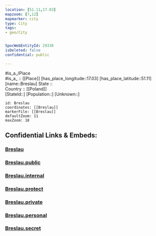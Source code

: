 ```yaml
---
location: [51.11,17.03] 
mapzoom: [7,12] 
mapmarker: city 
type: City
tags:
- geo/City


SpocWebEntityId: 29338
isDeleted: false
confidential: public

---
```

#is_a_/Place  
#is_a_ :: [[Place]] 
[has_place_longitude::17.03] 
[has_place_latitude::51.11] 
[name::Breslau] 
State ::  
Country :: [[Poland]]  
[StateId::] 
[Population::] 
[Unknown::] 


```leaflet
id: Breslau
coordinates: [[Breslau]] 
markerFile: [[Breslau]] 
defaultZoom: 11 
maxZoom: 18
```


## Confidential Links & Embeds: 

### [Breslau](/_Standards/Earth/Continent/Europe/Europe~East/Poland/Provinces~Poland/Lower_Silesian/City/Breslau.md) 

### [Breslau.public](/_public/Earth/Continent/Europe/Europe~East/Poland/Provinces~Poland/Lower_Silesian/City/Breslau.public.md) 

### [Breslau.internal](/_internal/Earth/Continent/Europe/Europe~East/Poland/Provinces~Poland/Lower_Silesian/City/Breslau.internal.md) 

### [Breslau.protect](/_protect/Earth/Continent/Europe/Europe~East/Poland/Provinces~Poland/Lower_Silesian/City/Breslau.protect.md) 

### [Breslau.private](/_private/Earth/Continent/Europe/Europe~East/Poland/Provinces~Poland/Lower_Silesian/City/Breslau.private.md) 

### [Breslau.personal](/_personal/Earth/Continent/Europe/Europe~East/Poland/Provinces~Poland/Lower_Silesian/City/Breslau.personal.md) 

### [Breslau.secret](/_secret/Earth/Continent/Europe/Europe~East/Poland/Provinces~Poland/Lower_Silesian/City/Breslau.secret.md)

